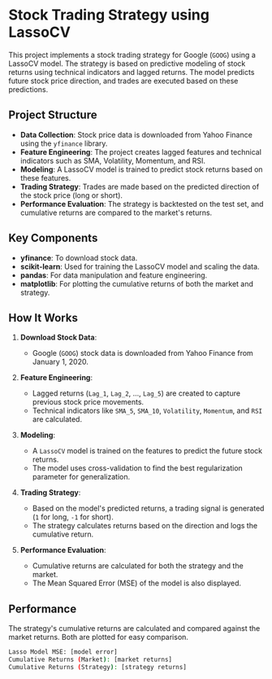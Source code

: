 # Stock Trading Strategy using LassoCV

This project implements a stock trading strategy for Google (`GOOG`) using a LassoCV model. The strategy is based on predictive modeling of stock returns using technical indicators and lagged returns. The model predicts future stock price direction, and trades are executed based on these predictions.

## Project Structure

- **Data Collection**: Stock price data is downloaded from Yahoo Finance using the `yfinance` library.
- **Feature Engineering**: The project creates lagged features and technical indicators such as SMA, Volatility, Momentum, and RSI.
- **Modeling**: A LassoCV model is trained to predict stock returns based on these features.
- **Trading Strategy**: Trades are made based on the predicted direction of the stock price (long or short).
- **Performance Evaluation**: The strategy is backtested on the test set, and cumulative returns are compared to the market's returns.

## Key Components

- **yfinance**: To download stock data.
- **scikit-learn**: Used for training the LassoCV model and scaling the data.
- **pandas**: For data manipulation and feature engineering.
- **matplotlib**: For plotting the cumulative returns of both the market and strategy.

## How It Works

1. **Download Stock Data**:
   - Google (`GOOG`) stock data is downloaded from Yahoo Finance from January 1, 2020.

2. **Feature Engineering**:
   - Lagged returns (`Lag_1`, `Lag_2`, ..., `Lag_5`) are created to capture previous stock price movements.
   - Technical indicators like `SMA_5`, `SMA_10`, `Volatility`, `Momentum`, and `RSI` are calculated.

3. **Modeling**:
   - A `LassoCV` model is trained on the features to predict the future stock returns.
   - The model uses cross-validation to find the best regularization parameter for generalization.

4. **Trading Strategy**:
   - Based on the model's predicted returns, a trading signal is generated (`1` for long, `-1` for short).
   - The strategy calculates returns based on the direction and logs the cumulative return.

5. **Performance Evaluation**:
   - Cumulative returns are calculated for both the strategy and the market.
   - The Mean Squared Error (MSE) of the model is also displayed.

## Performance

The strategy's cumulative returns are calculated and compared against the market returns. Both are plotted for easy comparison.

```bash
Lasso Model MSE: [model error]
Cumulative Returns (Market): [market returns]
Cumulative Returns (Strategy): [strategy returns]
